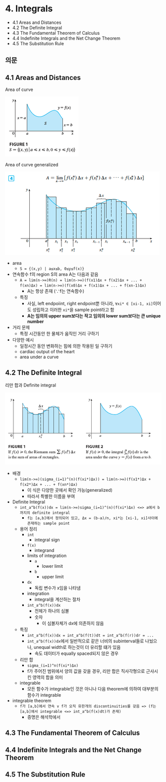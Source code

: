 # 4. Integrals

- 4.1 Areas and Distances
- 4.2 The Definite Integral
- 4.3 The Fundamental Theorem of Calculus
- 4.4 Indefinite Integrals and the Net Change Theorem
- 4.5 The Substitution Rule

## 의문

## 4.1 Areas and Distances

Area of curve

![](./images/ch4/area1.png)

Area of curve generalized

![](./images/ch4/area2.png)

- area
  - `S = {(x,y) | a≤x≤b, 0≤y≤f(x)}`
- 연속함수 f의 region S의 area A는 다음과 같음
  - `A = lim(n->∞)R(n) = lim(n->∞)(f(x1)Δx + f(x2)Δx + ... + f(xn)Δx) = lim(n->∞)(f(x0)Δx + f(x1)Δx + ... + f(xn-1)Δx)`
    - A는 항상 존재 (∵f는 연속함수)
  - 특징
    - 사실, left endpoiint, right endpoint뿐 아니라, `∀xi* ∈ [xi-1, xi]`이어도 성립하고 이러한 `xi*`을 sample point라고 함
    - **A는 임의의 upper sum보다는 작고 임의의 lower sum보다는 큰 unique number**
- 거리 문제
  - 특정 시간동안 한 물체가 움직인 거리 구하기
- 다양한 예시
  - 일정시간 동안 변화하는 힘에 의한 작용된 일 구하기
  - cardiac output of the heart
  - area under a curve

## 4.2 The Definite Integral

리만 합과 Definite integral

![](./images/ch4/definite_integral1.png)

- 배경
  - `lim(n->∞)(sigma_(i=1)^(n)(f(xi*)Δx)) = lim(n->∞)(f(x1*)Δx + f(x2*)Δx + ... + f(xn*)Δx)`
    - 이 식은 다양한 곳에서 확인 가능(generalized)
    - 따라서 특별한 이름을 부여
- Definite Integral
  - `int_a^b(f(x))dx = lim(n->∞)sigma_(i=1)^(n)(f(xi*)Δx) <=> a에서 b까지의 definite integral`
    - `f는 [a,b]에서 정의되어 있고, Δx = (b-a)/n, xi*는 [xi-1, xi]사이에 존재하는 sample point`
  - 용어 정리
    - `int`
      - integral sign
    - `f(x)`
      - integrand
    - limits of integration
      - `a`
        - lower limit
      - `b`
        - upper limit
    - `dx`
      - 독립 변수가 x임을 나타냄
    - integration
      - integral을 계산하는 절차
    - `int_a^b(f(x))dx`
      - 전체가 하나의 심볼
      - 숫자
        - 이 심볼자체가 dx에 의존하지 않음
  - 특징
    - `int_a^b(f(x))dx = int_a^b(f(t))dt = int_a^b(f(r))dr = ...`
    - `int_a^b(f(x))dx`에서 일반적으로 같은 너비의 subinterval들로 나눴으나, unequal width로 하는것이 더 유리할 떄가 있음
      - 속도 데이터가 equally spaced되지 않은 경우
  - 리만 합
    - `sigma_(i=1)^n(f(xi*)Δx)`
    - f가 주어진 범위에서 양의 값을 갖을 경우, 리만 합은 직사각형으로 근사시킨 영역의 합을 의미
  - integrable
    - 모든 함수가 integrable인 것은 아니나 다음 theorem에 의하여 대부분의 함수가 integrable
- integrable theorem
  - `f가 [a,b]에서 연속 ∨ f가 오직 유한개의 discontinuities를 갖음 => (f는 [a,b]에서 integrable <=> int_a^b(f(x)dt)가 존재)`
    - 증명은 해석학에서

## 4.3 The Fundamental Theorem of Calculus

## 4.4 Indefinite Integrals and the Net Change Theorem

## 4.5 The Substitution Rule

